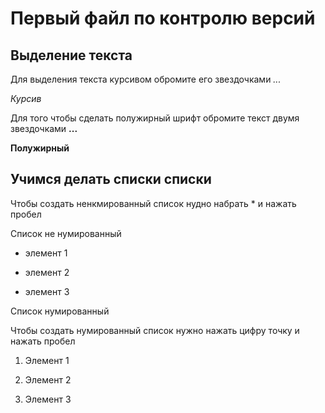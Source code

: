# Первый файл по контролю версий #


## Выделение текста ##


Для выделения текста курсивом обромите его звездочками *...*

*Курсив*

Для того чтобы сделать полужирный шрифт обромите текст двумя звездочками **...**

**Полужирный**

## Учимся делать списки  списки ##

Чтобы создать ненкмированный список нудно набрать * и нажать пробел


Список не нумированный

* элемент 1

* элемент 2

* элемент 3


Список нумированный

Чтобы создать нумированный список нужно нажать цифру точку и нажать пробел

1. Элемент 1

2. Элемент 2

3. Элемент 3


